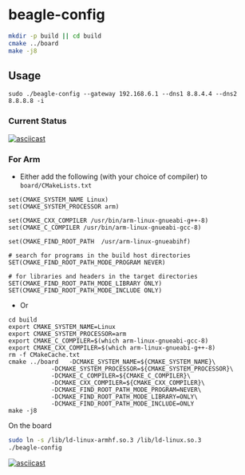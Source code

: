 # beagle-config

```bash
mkdir -p build || cd build
cmake ../board
make -j8
```

## Usage

```
sudo ./beagle-config --gateway 192.168.6.1 --dns1 8.8.4.4 --dns2 8.8.8.8 -i
```

### Current Status
[![asciicast](https://asciinema.org/a/423963.svg)](https://asciinema.org/a/423963)

### For Arm

* Either add the following (with your choice of compiler) to `board/CMakeLists.txt` 
```
set(CMAKE_SYSTEM_NAME Linux)
set(CMAKE_SYSTEM_PROCESSOR arm)

set(CMAKE_CXX_COMPILER /usr/bin/arm-linux-gnueabi-g++-8)
set(CMAKE_C_COMPILER /usr/bin/arm-linux-gnueabi-gcc-8)

set(CMAKE_FIND_ROOT_PATH  /usr/arm-linux-gnueabihf)

# search for programs in the build host directories
SET(CMAKE_FIND_ROOT_PATH_MODE_PROGRAM NEVER)

# for libraries and headers in the target directories
SET(CMAKE_FIND_ROOT_PATH_MODE_LIBRARY ONLY)
SET(CMAKE_FIND_ROOT_PATH_MODE_INCLUDE ONLY)
```
* Or
```
cd build
export CMAKE_SYSTEM_NAME=Linux
export CMAKE_SYSTEM_PROCESSOR=arm
export CMAKE_C_COMPILER=$(which arm-linux-gnueabi-gcc-8)
export CMAKE_CXX_COMPILER=$(which arm-linux-gnueabi-g++-8)
rm -f CMakeCache.txt
cmake ../board   -DCMAKE_SYSTEM_NAME=${CMAKE_SYSTEM_NAME}\
            -DCMAKE_SYSTEM_PROCESSOR=${CMAKE_SYSTEM_PROCESSOR}\
            -DCMAKE_C_COMPILER=${CMAKE_C_COMPILER}\
            -DCMAKE_CXX_COMPILER=${CMAKE_CXX_COMPILER}\
            -DCMAKE_FIND_ROOT_PATH_MODE_PROGRAM=NEVER\
            -DCMAKE_FIND_ROOT_PATH_MODE_LIBRARY=ONLY\
            -DCMAKE_FIND_ROOT_PATH_MODE_INCLUDE=ONLY
make -j8
```

On the board
```sh
sudo ln -s /lib/ld-linux-armhf.so.3 /lib/ld-linux.so.3
./beagle-config
```

[![asciicast](https://asciinema.org/a/423963.svg)](https://asciinema.org/a/423963)
